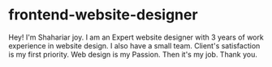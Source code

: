 # frontend-website-designer
Hey! I'm Shahariar joy. I am an Expert website designer with 3 years of work experience in website design. I also have a small team. Client's satisfaction is my first priority. Web design is my Passion. Then it's my job. Thank you.
